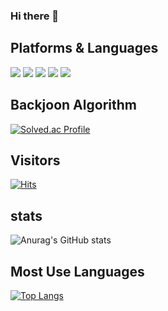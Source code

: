 ### Hi there 👋

<!--
**owinhun/owinhun** is a ✨ _special_ ✨ repository because its `README.md` (this file) appears on your GitHub profile.

Here are some ideas to get you started:

- 🔭 I’m currently working on ...
- 🌱 I’m currently learning ...
- 👯 I’m looking to collaborate on ...
- 🤔 I’m looking for help with ...
- 💬 Ask me about ...
- 📫 How to reach me: ...
- 😄 Pronouns: ...
- ⚡ Fun fact: ...
-->

## Platforms & Languages
<img src="https://img.shields.io/badge/Java-3DDC84?style=flat-square&logo=Java&logoColor=white"/>
<img src="https://img.shields.io/badge/Python-3DDC84?style=flat-square&logo=Python&logoColor=white"/>
<a href="버튼을 눌렀을 때 이동할 링크" target="_blank"><img src="https://img.shields.io/badge/Java-배경색?style=뱃지모양&logo=로고&logoColor=로고색상"/></a>
<a href="버튼을 눌렀을 때 이동할 링크" target="_blank"><img src="https://img.shields.io/badge/Python-배경색?style=뱃지모양&logo=로고&logoColor=로고색상"/></a>
<img
  src="https://img.shields.io/badge/HTML5-E34F26?style=flat-Java&logo=HTML5&logoColor=white"
/>

## Backjoon Algorithm 
[![Solved.ac Profile](http://mazassumnida.wtf/api/v2/generate_badge?boj=owinhun)](https://solved.ac/owinhun/)

## Visitors
[![Hits](https://hits.seeyoufarm.com/api/count/incr/badge.svg?url=https%3A%2F%2Fgithub.com%2Fgjbae1212%2Fowinhun&count_bg=%232A2A35&title_bg=%237D7D7D&icon=&icon_color=%23E7E7E7&title=hits&edge_flat=false)](https://hits.seeyoufarm.com)

## stats
![Anurag's GitHub stats](https://github-readme-stats.vercel.app/api?username=owinhun&show_icons=true&theme=radical)

## Most Use Languages
[![Top Langs](https://github-readme-stats.vercel.app/api/top-langs/?username=owinhun&layout=compact)](https://github.com/owinhun/github-readme-stats)

